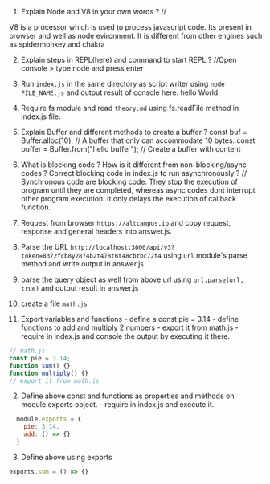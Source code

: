 1. Explain Node and V8 in your own words ? 
// 

V8 is a processor which is used to process javascript code. Its present in browser and well as node evironment. It is different from other engines such as spidermonkey and chakra


2. Explain steps in REPL(here) and command to start REPL ?
//Open console > type node and press enter

3. Run `index.js` in the same directory as script writer using `node FILE_NAME.js` and output result of console here.
hello World

4. Require fs module and read `theory.md` using fs.readFile method in index.js file.

5. Explain Buffer and different methods to create a buffer ?
const buf = Buffer.alloc(10); // A buffer that only can accommodate 10 bytes.
const buffer = Buffer.from("hello buffer"); // Create a buffer with content

6. What is blocking code ? How is it different from non-blocking/async codes ? Correct blocking code in index.js to run asynchronously ?
// Synchronous code are blocking code. They stop the execution of program until they are completed, whereas async codes dont interrupt other program execution. It only delays the execution of callback function. 

7. Request from browser `https://altcampus.io` and copy request, response and general headers into answer.js.

8. Parse the URL `http://localhost:3000/api/v3?token=8372fcb8y2874b2t478t6t48cbtbc72t4` using `url` module's parse method and write output in answer.js

9. parse the query object as well from above url using `url.parse(url, true)` and output result in answer.js

10. create a file `math.js`
  1. Export variables and functions
    - define a const pie = 3.14
    - define functions to add and multiply 2 numbers
    - export it from math.js
    - require in index.js and console the output by executing it there.
```js
// math.js
const pie = 3.14;
function sum() {}
function multiply() {}
// export it from math.js
```

  2. Define above const and functions as properties and methods on module.exports object.
    - require in index.js and execute it.

```js
  module.exports = {
    pie: 3.14,
    add: () => {}
  }
```
  3. Define above using exports 

```js
exports.sum = () => {}
```
